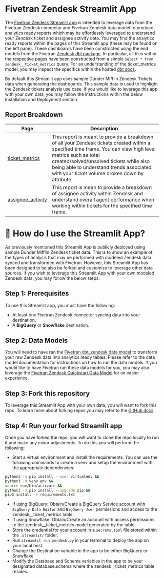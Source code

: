 # Fivetran Zendesk Streamlit App

The [Fivetran Zendesk Streamlit app](https://fivetran-zendesk.streamlit.app/) is intended to leverage data from the Fivetran Zendesk connector and Fivetran Zendesk data model to produce analytics ready reports which may be effortlessly leveraged to understand your Zendesk ticket and assignee activity data. You may find the analytics ready reports within the pages of this Streamlit app (these may be found on the left pane). These dashboards have been constructed using the end models from the Fivetran [Zendesk dbt package](https://github.com/fivetran/dbt_zendesk). In particular, all tiles within the respective pages have been constructed from a simple `select * from zendesk__ticket_metrics` query. For an understanding of the ticket_metrics model, you may inspect the specifics within the hosted [dbt docs](https://fivetran.github.io/dbt_zendesk/#!/model/model.zendesk.zendesk__ticket_metrics).

By default this Streamlit app uses sample Dunder Mifflin Zendesk Tickets data when generating the dashboards. This sample data is used to highlight the Zendesk tickets analysis use case. If you would like to leverage this app with your own data, you may follow the instructions within the below Installation and Deployment section.

## Report Breakdown

| **Page** | **Description** |
|----------|-----------------|
| [ticket_metrics](https://fivetran-zendesk.streamlit.app/ticket_metrics) | This report is meant to provide a breakdown of all your Zendesk tickets created within a specified time frame. You can view high level metrics such as total created/solved/unsolved tickets while also being able to understand trends associated with your ticket volume broken down by attribute. |
| [assignee_activity](https://fivetran-zendesk.streamlit.app/assignee_activity) | This report is mean to provide a breakdown of assignee activity within Zendesk and understand overall agent performance when working within tickets for the specified time frame. |

# 🎯 How do I use the Streamlit App?
As previously mentioned this Streamlit App is publicly deployed using sample Dunder Mifflin Zendesk ticket data. This is to show an example of the types of analysis that may be performed with modeled Zendesk data synced and transformed with Fivetran. However, this Streamlit App has been designed to be also be forked and customize to leverage other data sources. If you wish to leverage this Streamlit App with your own modeled Zendesk data, you may follow the below steps.

## Step 1: Prerequisites
To use this Streamlit app, you must have the following:

- At least one Fivetran Zendesk connector syncing data into your destination.
- A **BigQuery** or **Snowflake** destination.

## Step 2: Data Models
You will need to have ran the [Fivetran dbt_zendesk data model](https://github.com/fivetran/dbt_zendesk) to transform your raw Zendesk data into analytics ready tables. Please refer to the data model documentation for instructions on how to run the data models. If you would like to have Fivetran run these data models for you, you may also leverage the [Fivetran Zendesk Quickstart Data Model](https://fivetran.com/docs/transformations/quickstart) for an easier experience.

## Step 3: Fork this repository
To leverage this Streamlit App with your own data, you will want to fork this repo. To learn more about forking repos you may refer to the [GitHub docs](https://docs.github.com/en/get-started/quickstart/fork-a-repo).

## Step 4: Run your forked Streamlit app
Once you have forked the repo, you will want to clone the repo locally to run it and make any minor adjustments. To do this you will perform the following:
- Start a virtual environment and install the requirements. You can use the following commands to create a venv and setup the environment with the appropriate dependencies:
```zsh
python3 -m pip install --user virtualenv && 
python3 -m venv env && 
source env/bin/activate && 
python3 -m pip install --upgrade pip && 
pip3 install -r requirements.txt
```
- If using BigQuery: Obtain/Create a BigQuery Service account with `BigQuery Data Editor` and `BigQuery User` permissions and access to the zendesk__ticket_metrics table.
- If using Snowflake: Obtain/Create an account with access permissions to the zendesk__ticket_metrics model generated by the table.
- Store the credential for your account in a `secrets.toml` file stored within the `.streamlit/` folder.
- Run `streamlit run zendesk.py` in your terminal to deploy the app on your local host.
- Change the Destination variable in the app to be either BigQuery or Snowflake
- Modify the Database and Schema variables in the app to be your designated database.schema where the zendesk__ticket_metrics table resides.